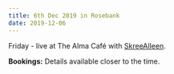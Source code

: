 ```yaml
---
title: 6th Dec 2019 in Rosebank
date: 2019-12-06
---
```


Friday - live at The Alma Café with [SkreeAlleen](https://skreealleen.bandcamp.com/).

**Bookings:** Details available closer to the time.

